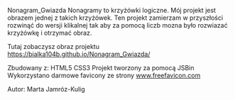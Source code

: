 Nonagram_Gwiazda
Nonagramy to krzyżówki logiczne. Mój projekt jest obrazem jednej z takich krzyżówek. Ten projekt zamierzam w przyszłości rozwinąć  do wersji klikalnej tak aby za pomocą liczb mozna było rozwiazać krzyżówkę i otrzymać obraz.

Tutaj zobaczysz obraz projektu
https://bialka104b.github.io/Nonagram_Gwiazda/

Zbudowany z:
HTML5
CSS3
Projekt tworzony za pomocą JSBin
Wykorzystano darmowe favicony ze strony www.freefavicon.com

Autor:
Marta Jamróz-Kulig
